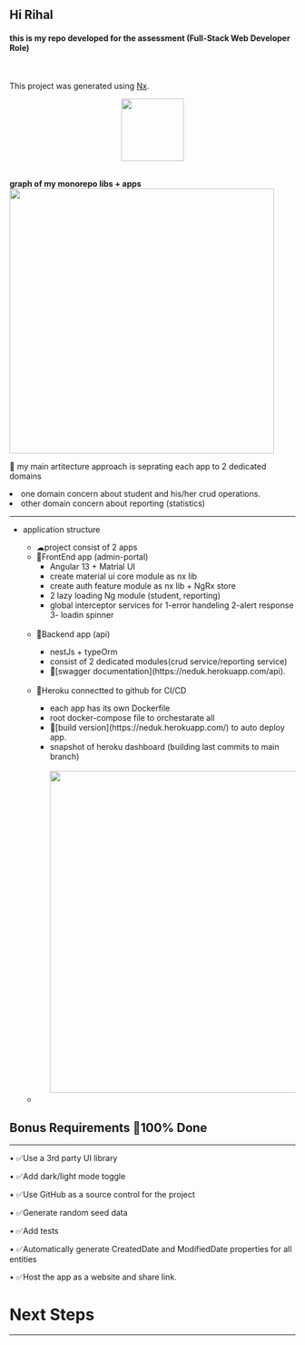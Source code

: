 
<h2>Hi Rihal</h2>
<h4>
this is my repo developed for the assessment (Full-Stack Web Developer Role) 
  </h4>
<br>

This project was generated using [Nx](https://nx.dev).
<p style="text-align: center;"><img src="https://raw.githubusercontent.com/nrwl/nx/master/images/nx-logo.png" width="110"></p>
<br>
<b>graph of my monorepo libs + apps</b>
<img src="https://github.com/mojtabaPourmirzaei/rihal-devops/blob/main/rihal/apps/admin-portal/src/assets/project-graph.png" width="466">
<br>


🔎 my main artitecture approach is seprating each app to 2 dedicated domains
<li>
one domain concern about student and his/her crud operations.
  </li>
<li>
other domain concern about reporting (statistics) 
</li>
<hr/>
<ul>
  <li>application structure</li>
  <ul>
<li>☁project consist of 2 apps</li>
  <li>🔵FrontEnd app (admin-portal)
    <ul>
      <li>Angular 13 + Matrial UI</li>
      <li>create material ui core module as nx lib</li>
      <li>create auth feature module as nx lib + NgRx store </li>
      <li>2 lazy loading Ng module (student, reporting)</li>
      <li>global interceptor services for 1-error handeling 2-alert response 3- loadin spinner</li>
       <br>
    </ul>
  </li>
    <li>🔵Backend app (api) </li>
    <ul>
      <li>nestJs + typeOrm</li>
      <li>consist of 2 dedicated modules(crud service/reporting service)</li>
      <li>🔎[swagger documentation](https://neduk.herokuapp.com/api).</li>
      <br>
    </ul>
        <li>🔵Heroku connectted to github for CI/CD</li>
      <ul>
      <li>each app has its own Dockerfile</li>
      <li>root docker-compose file to orchestarate all</li>
      <li>🔎[build version](https://neduk.herokuapp.com/) to auto deploy app. </li>
      <li>snapshot of heroku dashboard (building last commits to main branch)
      <br> <br>
        <img src="https://github.com/mojtabaPourmirzaei/rihal-devops/blob/main/rihal/apps/admin-portal/src/assets/herokuDashboard.png" width="566">
      </li>
      </ul>
  <li></li>
</ul>
</ul>
<h2>Bonus Requirements 💎100% Done</h2>
<hr>
• ✅Use a 3rd party UI library

• ✅Add dark/light mode toggle

• ✅Use GitHub as a source control for the project

• ✅Generate random seed data

• ✅Add tests

• ✅Automatically generate CreatedDate and ModifiedDate properties for all entities

• ✅Host the app as a website and share link.

<h1>Next Steps</h1>
<hr>


